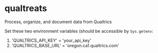 # qualtreats
Process, organize, and document data from Qualtrics


Set these two environment variables (should be accessible by `Sys.getenv`:

1. 'QUALTRICS_API_KEY' = 'your_api_key'
2. 'QUALTRICS_BASE_URL' = 'oregon.ca1.qualtrics.com'
